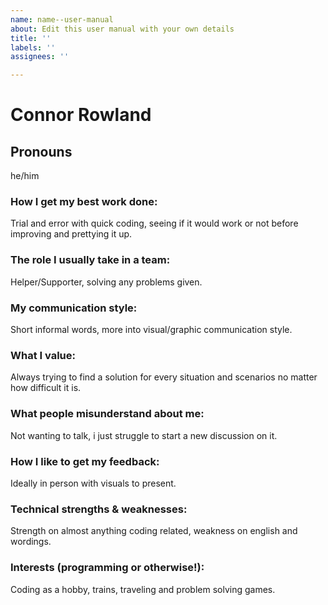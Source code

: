```yaml
---
name: name--user-manual
about: Edit this user manual with your own details
title: ''
labels: ''
assignees: ''

---
```


# Connor Rowland
## Pronouns
he/him

### How I get my best work done:
Trial and error with quick coding, seeing if it would work or not before improving and prettying it up.

### The role I usually take in a team:
Helper/Supporter, solving any problems given.

### My communication style:
Short informal words, more into visual/graphic communication style.

### What I value:
Always trying to find a solution for every situation and scenarios no matter how difficult it is.

### What people misunderstand about me:
Not wanting to talk, i just struggle to start a new discussion on it.

### How I like to get my feedback:
Ideally in person with visuals to present.

### Technical strengths & weaknesses:
Strength on almost anything coding related, weakness on english and wordings.

### Interests (programming or otherwise!):
Coding as a hobby, trains, traveling and problem solving games.
